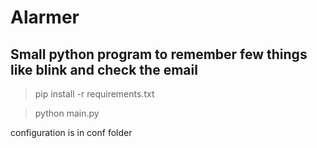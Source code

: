 # Alarmer

## Small python program to remember few things like blink and check the email

> pip install -r requirements.txt

> python main.py

configuration is in conf folder


